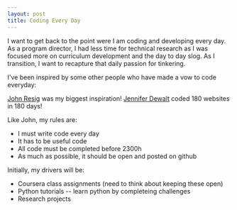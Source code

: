 ```yaml
---
layout: post
title: Coding Every Day
---
```


I want to get back to the point were I am coding and developing every day.  As a program director, I had less time for technical research as I was focused more on curriculum development and the day to day slog.  As I transition, I want to recapture that daily passion for tinkering.

I've been inspired by some other people who have made a vow to code everyday:

[John Resig](http://ejohn.org/blog/write-code-every-day/) was my biggest inspiration!
[Jennifer Dewalt](http://jenniferdewalt.com) coded 180 websites in 180 days!

Like John, my rules are:

* I must write code every day
* It has to be useful code
* All code must be completed before 2300h
* As much as possible, it should be open and posted on github

Initially, my drivers will be:

* Coursera class assignments (need to think about keeping these open)
* Python tutorials -- learn python by completeing challenges
* Research projects


